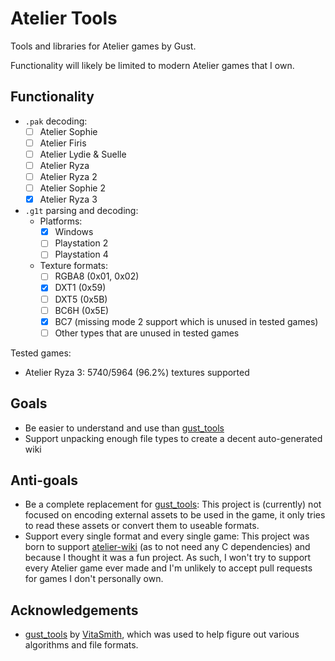 # Atelier Tools

Tools and libraries for Atelier games by Gust.

Functionality will likely be limited to modern Atelier games that I own.

## Functionality

- `.pak` decoding:
  - [ ] Atelier Sophie
  - [ ] Atelier Firis
  - [ ] Atelier Lydie & Suelle
  - [ ] Atelier Ryza
  - [ ] Atelier Ryza 2
  - [ ] Atelier Sophie 2
  - [x] Atelier Ryza 3
- `.g1t` parsing and decoding:
  - Platforms:
    - [x] Windows
    - [ ] Playstation 2
    - [ ] Playstation 4
  - Texture formats:
    - [ ] RGBA8 (0x01, 0x02)
    - [x] DXT1 (0x59)
    - [ ] DXT5 (0x5B)
    - [ ] BC6H (0x5E)
    - [x] BC7 (missing mode 2 support which is unused in tested games)
    - [ ] Other types that are unused in tested games

Tested games:

- Atelier Ryza 3: 5740/5964 (96.2%) textures supported

## Goals

- Be easier to understand and use than [gust_tools](https://github.com/VitaSmith/gust_tools)
- Support unpacking enough file types to create a decent auto-generated wiki

## Anti-goals

- Be a complete replacement for [gust_tools](https://github.com/VitaSmith/gust_tools): This project
  is (currently) not focused on encoding external assets to be used in the game, it only tries to
  read these assets or convert them to useable formats.
- Support every single format and every single game: This project was born to support
  [atelier-wiki](https://github.com/holly-hacker/atelier-wiki) (as to not need any C dependencies)
  and because I thought it was a fun project. As such, I won't try to support every Atelier game
  ever made and I'm unlikely to accept pull requests for games I don't personally own.

## Acknowledgements

- [gust_tools](https://github.com/VitaSmith/gust_tools) by [VitaSmith](https://github.com/VitaSmith), which was used to help figure out various algorithms and file formats.
